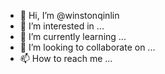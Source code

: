 - 👋 Hi, I’m @winstonqinlin
- 👀 I’m interested in ...
- 🌱 I’m currently learning ...
- 💞️ I’m looking to collaborate on ...
- 📫 How to reach me ...

<!---
winstonqinlin/winstonqinlin is a ✨ special ✨ repository because its `README.md` (this file) appears on your GitHub profile.
You can click the Preview link to take a look at your changes.
--->
